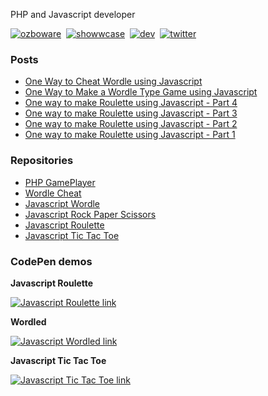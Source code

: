 PHP and Javascript developer

[![ozboware](https://user-images.githubusercontent.com/95859352/151281781-99d8f6a8-9cd5-4818-82cd-ab77d3d87b37.png)](https://ozboware.co.uk)&nbsp;
[![showwcase](https://user-images.githubusercontent.com/95859352/151281694-4403a0f4-f7ab-429e-95eb-f681d001ad67.png)](https://www.showwcase.com/ozboware)&nbsp;
[![dev](https://user-images.githubusercontent.com/95859352/151281739-2ba60423-e761-44ad-850b-6625e30dfa21.png)](https://dev.to/ozboware)&nbsp;
[![twitter](https://user-images.githubusercontent.com/95859352/151281575-964fd906-97c4-478f-ae77-b523c5118c7e.png)](https://twitter.com/ozboware)

### Posts
- [One Way to Cheat Wordle using Javascript](https://ozboware.co.uk/one-way-to-cheat-wordle-using-javascript)
- [One Way to Make a Wordle Type Game using Javascript](https://ozboware.co.uk/one-way-to-make-a-wordle-type-game-using-javascript)
- [One way to make Roulette using Javascript - Part 4](https://ozboware.co.uk/one-way-to-make-roulette-using-javascript-part-4)
- [One way to make Roulette using Javascript - Part 3](https://ozboware.co.uk/one-way-to-make-roulette-using-javascript-part-3)
- [One way to make Roulette using Javascript - Part 2](https://ozboware.co.uk/one-way-to-make-roulette-using-javascript-part-2)
- [One way to make Roulette using Javascript - Part 1](https://ozboware.co.uk/one-way-to-make-roulette-using-javascript-part-1)

### Repositories
- [PHP GamePlayer](https://github.com/ozboware/php-gameplayer)
- [Wordle Cheat](https://github.com/ozboware/wordles)
- [Javascript Wordle](https://github.com/ozboware/wordled)
- [Javascript Rock Paper Scissors](https://github.com/ozboware/javascript-rock-paper-scissors)
- [Javascript Roulette](https://github.com/ozboware/javascript-roulette)
- [Javascript Tic Tac Toe](https://github.com/ozboware/javascript-tic-tac-toe)

### CodePen demos

**Javascript Roulette**

[![Javascript Roulette link](https://user-images.githubusercontent.com/95859352/151274901-cb85269e-3c50-4093-b06a-4ac0a6a6c507.png)](https://codepen.io/ozboware/pen/QWqEmgE)

**Wordled**

[![Javascript Wordled link](https://user-images.githubusercontent.com/95859352/151274983-fa02b1e2-435c-4e05-acd2-20baf1f0e2d2.png)](https://codepen.io/ozboware/pen/QWOWyBZ)

**Javascript Tic Tac Toe**

[![Javascript Tic Tac Toe link](https://user-images.githubusercontent.com/95859352/151275079-c835261e-d38a-4fb1-8b6a-9db821796a62.png)](https://codepen.io/ozboware/pen/MWEYpXm)
